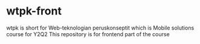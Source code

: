 # wtpk-front
wtpk is short for Web-teknologian peruskonseptit which is Mobile solutions course for Y2Q2 
This repository is for frontend part of the course
